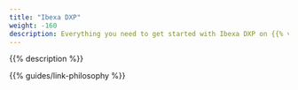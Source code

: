 ```yaml
---
title: "Ibexa DXP"
weight: -160
description: Everything you need to get started with Ibexa DXP on {{% vendor/name %}}. 
---
```


{{% description %}}

{{% guides/link-philosophy %}}